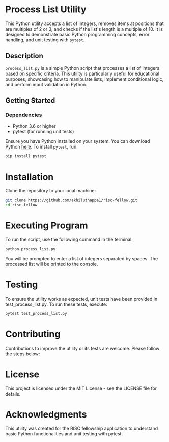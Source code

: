 # Process List Utility

This Python utility accepts a list of integers, removes items at positions that are multiples of 2 or 3, and checks if the list's length is a multiple of 10. It is designed to demonstrate basic Python programming concepts, error handling, and unit testing with `pytest`.

## Description

`process_list.py` is a simple Python script that processes a list of integers based on specific criteria. This utility is particularly useful for educational purposes, showcasing how to manipulate lists, implement conditional logic, and perform input validation in Python.

## Getting Started

### Dependencies

- Python 3.6 or higher
- pytest (for running unit tests)

Ensure you have Python installed on your system. You can download Python [here](https://www.python.org/downloads/). To install `pytest`, run:

```bash
pip install pytest
```

# Installation

Clone the repository to your local machine:

```bash
git clone https://github.com/akhiluthappa1/risc-fellow.git
cd risc-fellow
```

# Executing Program
To run the script, use the following command in the terminal:

```bash
python process_list.py
```
You will be prompted to enter a list of integers separated by spaces. The processed list will be printed to the console.

# Testing

To ensure the utility works as expected, unit tests have been provided in test_process_list.py. To run these tests, execute:

```bash
pytest test_process_list.py
```

# Contributing
Contributions to improve the utility or its tests are welcome. Please follow the steps below:

# License
This project is licensed under the MIT License - see the LICENSE file for details.

# Acknowledgments
This utility was created for the RISC fellowship application to understand basic Python functionalities and unit testing with pytest.
